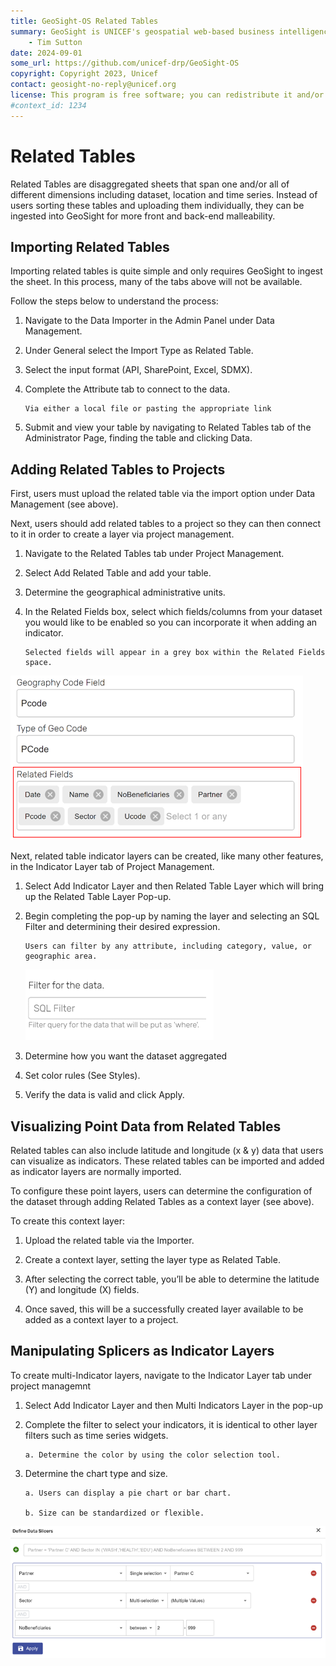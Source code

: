 ```yaml
---
title: GeoSight-OS Related Tables
summary: GeoSight is UNICEF's geospatial web-based business intelligence platform.
    - Tim Sutton
date: 2024-09-01
some_url: https://github.com/unicef-drp/GeoSight-OS
copyright: Copyright 2023, Unicef
contact: geosight-no-reply@unicef.org
license: This program is free software; you can redistribute it and/or modify it under the terms of the GNU Affero General Public License as published by the Free Software Foundation; either version 3 of the License, or (at your option) any later version.
#context_id: 1234
---
```

# Related Tables 
Related Tables are disaggregated sheets that span one and/or all of different dimensions including dataset, location and time series. Instead of users sorting these tables and uploading them individually, they can be ingested into GeoSight for more front and back-end malleability. 

## Importing Related Tables
Importing related tables is quite simple and only requires GeoSight to ingest the sheet. In this process, many of the tabs above will not be available.

Follow the steps below to understand the process:
1.	Navigate to the Data Importer in the Admin Panel under Data Management.

2.	Under General select the Import Type as Related Table.

3.	Select the input format (API, SharePoint, Excel, SDMX).

4.	Complete the Attribute tab to connect to the data.

        Via either a local file or pasting the appropriate link

5.	Submit and view your table by navigating to Related Tables tab of the Administrator Page, finding the table and clicking Data.

## Adding Related Tables to Projects
First, users must upload the related table via the import option under Data Management (see above).

Next, users should add related tables to a project so they can then connect to it in order to create a layer via project management.

1.	Navigate to the Related Tables tab under Project Management.

2.	Select Add Related Table and add your table.

3.	Determine the geographical administrative units.

4.	In the Related Fields box, select which fields/columns from your dataset you would like to be enabled so you can incorporate it when adding an indicator. 

        Selected fields will appear in a grey box within the Related Fields space. 

![Adding related tables, with the chosen fields box highlighted](image-14.png)

Next, related table indicator layers can be created, like many other features, in the Indicator Layer tab of Project Management.

1.	Select Add Indicator Layer and then Related Table Layer which will bring up the Related Table Layer Pop-up.

2.	Begin completing the pop-up by naming the layer and selecting an SQL Filter and determining their desired expression.

        Users can filter by any attribute, including category, value, or geographic area. 

    ![An SQL Filter](image-15.png)

3.	Determine how you want the dataset aggregated

4.	Set color rules (See Styles).

5.	Verify the data is valid and click Apply. 

## Visualizing Point Data from Related Tables

Related tables can also include latitude and longitude (x & y) data that users can visualize as indicators. These related tables can be imported and added as indicator layers are normally imported. 

To configure these point layers, users can determine the configuration of the dataset through adding Related Tables as a context layer (see above).

To create this context layer:

1. Upload the related table via the Importer.
   
2. Create a context layer, setting the layer type as Related Table.
 
3. After selecting the correct table, you’ll be able to determine the latitude (Y) and longitude (X) fields.

4. Once saved, this will be a successfully created layer available to be added as a context layer to a project.
 

## Manipulating Splicers as Indicator Layers

To create multi-Indicator layers, navigate to the Indicator Layer tab under project managemnt 

1.	Select Add Indicator Layer and then Multi Indicators Layer in the pop-up

2.	Complete the filter to select your indicators, it is identical to other layer filters such as time series widgets.

        a. Determine the color by using the color selection tool.

3.	Determine the chart type and size.

        a. Users can display a pie chart or bar chart.

        b. Size can be standardized or flexible.

![Slicers](image-23.png)
